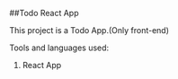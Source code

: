 ##Todo React App

This project is a Todo App.(Only front-end)

Tools and languages used:
1. React App

